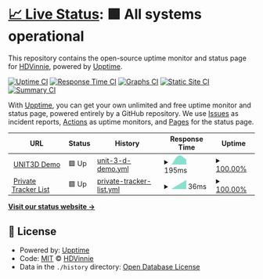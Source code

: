 # [📈 Live Status](https://HDVinnie.github.io/TrackerHub): <!--live status--> **🟩 All systems operational**

This repository contains the open-source uptime monitor and status page for [HDVinnie](https://HDVinnie.github.io/TrackerHub), powered by [Upptime](https://github.com/upptime/upptime).

[![Uptime CI](https://github.com/HDVinnie/TrackerHub/workflows/Uptime%20CI/badge.svg)](https://github.com/HDVinnie/TrackerHub/actions?query=workflow%3A%22Uptime+CI%22)
[![Response Time CI](https://github.com/HDVinnie/TrackerHub/workflows/Response%20Time%20CI/badge.svg)](https://github.com/HDVinnie/TrackerHub/actions?query=workflow%3A%22Response+Time+CI%22)
[![Graphs CI](https://github.com/HDVinnie/TrackerHub/workflows/Graphs%20CI/badge.svg)](https://github.com/HDVinnie/TrackerHub/actions?query=workflow%3A%22Graphs+CI%22)
[![Static Site CI](https://github.com/HDVinnie/TrackerHub/workflows/Static%20Site%20CI/badge.svg)](https://github.com/HDVinnie/TrackerHub/actions?query=workflow%3A%22Static+Site+CI%22)
[![Summary CI](https://github.com/HDVinnie/TrackerHub/workflows/Summary%20CI/badge.svg)](https://github.com/HDVinnie/TrackerHub/actions?query=workflow%3A%22Summary+CI%22)

With [Upptime](https://upptime.js.org), you can get your own unlimited and free uptime monitor and status page, powered entirely by a GitHub repository. We use [Issues](https://github.com/HDVinnie/TrackerHub/issues) as incident reports, [Actions](https://github.com/HDVinnie/TrackerHub/actions) as uptime monitors, and [Pages](https://HDVinnie.github.io/TrackerHub) for the status page.

<!--start: status pages-->
<!-- This summary is generated by Upptime (https://github.com/upptime/upptime) -->
<!-- Do not edit this manually, your changes will be overwritten -->
<!-- prettier-ignore -->
| URL | Status | History | Response Time | Uptime |
| --- | ------ | ------- | ------------- | ------ |
| <img alt="" src="https://unit3d.site/favicon.ico" height="13"> [UNIT3D Demo](https://unit3d.site) | 🟩 Up | [unit-3-d-demo.yml](https://github.com/HDVinnie/TrackerHub/commits/HEAD/history/unit-3-d-demo.yml) | <details><summary><img alt="Response time graph" src="./graphs/unit-3-d-demo/response-time-week.png" height="20"> 195ms</summary><br><a href="https://HDVinnie.github.io/TrackerHub/history/unit-3-d-demo"><img alt="Response time 195" src="https://img.shields.io/endpoint?url=https%3A%2F%2Fraw.githubusercontent.com%2FHDVinnie%2FTrackerHub%2FHEAD%2Fapi%2Funit-3-d-demo%2Fresponse-time.json"></a><br><a href="https://HDVinnie.github.io/TrackerHub/history/unit-3-d-demo"><img alt="24-hour response time 195" src="https://img.shields.io/endpoint?url=https%3A%2F%2Fraw.githubusercontent.com%2FHDVinnie%2FTrackerHub%2FHEAD%2Fapi%2Funit-3-d-demo%2Fresponse-time-day.json"></a><br><a href="https://HDVinnie.github.io/TrackerHub/history/unit-3-d-demo"><img alt="7-day response time 195" src="https://img.shields.io/endpoint?url=https%3A%2F%2Fraw.githubusercontent.com%2FHDVinnie%2FTrackerHub%2FHEAD%2Fapi%2Funit-3-d-demo%2Fresponse-time-week.json"></a><br><a href="https://HDVinnie.github.io/TrackerHub/history/unit-3-d-demo"><img alt="30-day response time 195" src="https://img.shields.io/endpoint?url=https%3A%2F%2Fraw.githubusercontent.com%2FHDVinnie%2FTrackerHub%2FHEAD%2Fapi%2Funit-3-d-demo%2Fresponse-time-month.json"></a><br><a href="https://HDVinnie.github.io/TrackerHub/history/unit-3-d-demo"><img alt="1-year response time 195" src="https://img.shields.io/endpoint?url=https%3A%2F%2Fraw.githubusercontent.com%2FHDVinnie%2FTrackerHub%2FHEAD%2Fapi%2Funit-3-d-demo%2Fresponse-time-year.json"></a></details> | <details><summary><a href="https://HDVinnie.github.io/TrackerHub/history/unit-3-d-demo">100.00%</a></summary><a href="https://HDVinnie.github.io/TrackerHub/history/unit-3-d-demo"><img alt="All-time uptime 100.00%" src="https://img.shields.io/endpoint?url=https%3A%2F%2Fraw.githubusercontent.com%2FHDVinnie%2FTrackerHub%2FHEAD%2Fapi%2Funit-3-d-demo%2Fuptime.json"></a><br><a href="https://HDVinnie.github.io/TrackerHub/history/unit-3-d-demo"><img alt="24-hour uptime 100.00%" src="https://img.shields.io/endpoint?url=https%3A%2F%2Fraw.githubusercontent.com%2FHDVinnie%2FTrackerHub%2FHEAD%2Fapi%2Funit-3-d-demo%2Fuptime-day.json"></a><br><a href="https://HDVinnie.github.io/TrackerHub/history/unit-3-d-demo"><img alt="7-day uptime 100.00%" src="https://img.shields.io/endpoint?url=https%3A%2F%2Fraw.githubusercontent.com%2FHDVinnie%2FTrackerHub%2FHEAD%2Fapi%2Funit-3-d-demo%2Fuptime-week.json"></a><br><a href="https://HDVinnie.github.io/TrackerHub/history/unit-3-d-demo"><img alt="30-day uptime 100.00%" src="https://img.shields.io/endpoint?url=https%3A%2F%2Fraw.githubusercontent.com%2FHDVinnie%2FTrackerHub%2FHEAD%2Fapi%2Funit-3-d-demo%2Fuptime-month.json"></a><br><a href="https://HDVinnie.github.io/TrackerHub/history/unit-3-d-demo"><img alt="1-year uptime 100.00%" src="https://img.shields.io/endpoint?url=https%3A%2F%2Fraw.githubusercontent.com%2FHDVinnie%2FTrackerHub%2FHEAD%2Fapi%2Funit-3-d-demo%2Fuptime-year.json"></a></details>
| <img alt="" src="https://favicons.githubusercontent.com/hdvinnie.github.io" height="13"> [Private Tracker List](https://hdvinnie.github.io/Private-Trackers-Spreadsheet) | 🟩 Up | [private-tracker-list.yml](https://github.com/HDVinnie/TrackerHub/commits/HEAD/history/private-tracker-list.yml) | <details><summary><img alt="Response time graph" src="./graphs/private-tracker-list/response-time-week.png" height="20"> 36ms</summary><br><a href="https://HDVinnie.github.io/TrackerHub/history/private-tracker-list"><img alt="Response time 36" src="https://img.shields.io/endpoint?url=https%3A%2F%2Fraw.githubusercontent.com%2FHDVinnie%2FTrackerHub%2FHEAD%2Fapi%2Fprivate-tracker-list%2Fresponse-time.json"></a><br><a href="https://HDVinnie.github.io/TrackerHub/history/private-tracker-list"><img alt="24-hour response time 36" src="https://img.shields.io/endpoint?url=https%3A%2F%2Fraw.githubusercontent.com%2FHDVinnie%2FTrackerHub%2FHEAD%2Fapi%2Fprivate-tracker-list%2Fresponse-time-day.json"></a><br><a href="https://HDVinnie.github.io/TrackerHub/history/private-tracker-list"><img alt="7-day response time 36" src="https://img.shields.io/endpoint?url=https%3A%2F%2Fraw.githubusercontent.com%2FHDVinnie%2FTrackerHub%2FHEAD%2Fapi%2Fprivate-tracker-list%2Fresponse-time-week.json"></a><br><a href="https://HDVinnie.github.io/TrackerHub/history/private-tracker-list"><img alt="30-day response time 36" src="https://img.shields.io/endpoint?url=https%3A%2F%2Fraw.githubusercontent.com%2FHDVinnie%2FTrackerHub%2FHEAD%2Fapi%2Fprivate-tracker-list%2Fresponse-time-month.json"></a><br><a href="https://HDVinnie.github.io/TrackerHub/history/private-tracker-list"><img alt="1-year response time 36" src="https://img.shields.io/endpoint?url=https%3A%2F%2Fraw.githubusercontent.com%2FHDVinnie%2FTrackerHub%2FHEAD%2Fapi%2Fprivate-tracker-list%2Fresponse-time-year.json"></a></details> | <details><summary><a href="https://HDVinnie.github.io/TrackerHub/history/private-tracker-list">100.00%</a></summary><a href="https://HDVinnie.github.io/TrackerHub/history/private-tracker-list"><img alt="All-time uptime 100.00%" src="https://img.shields.io/endpoint?url=https%3A%2F%2Fraw.githubusercontent.com%2FHDVinnie%2FTrackerHub%2FHEAD%2Fapi%2Fprivate-tracker-list%2Fuptime.json"></a><br><a href="https://HDVinnie.github.io/TrackerHub/history/private-tracker-list"><img alt="24-hour uptime 100.00%" src="https://img.shields.io/endpoint?url=https%3A%2F%2Fraw.githubusercontent.com%2FHDVinnie%2FTrackerHub%2FHEAD%2Fapi%2Fprivate-tracker-list%2Fuptime-day.json"></a><br><a href="https://HDVinnie.github.io/TrackerHub/history/private-tracker-list"><img alt="7-day uptime 100.00%" src="https://img.shields.io/endpoint?url=https%3A%2F%2Fraw.githubusercontent.com%2FHDVinnie%2FTrackerHub%2FHEAD%2Fapi%2Fprivate-tracker-list%2Fuptime-week.json"></a><br><a href="https://HDVinnie.github.io/TrackerHub/history/private-tracker-list"><img alt="30-day uptime 100.00%" src="https://img.shields.io/endpoint?url=https%3A%2F%2Fraw.githubusercontent.com%2FHDVinnie%2FTrackerHub%2FHEAD%2Fapi%2Fprivate-tracker-list%2Fuptime-month.json"></a><br><a href="https://HDVinnie.github.io/TrackerHub/history/private-tracker-list"><img alt="1-year uptime 100.00%" src="https://img.shields.io/endpoint?url=https%3A%2F%2Fraw.githubusercontent.com%2FHDVinnie%2FTrackerHub%2FHEAD%2Fapi%2Fprivate-tracker-list%2Fuptime-year.json"></a></details>

<!--end: status pages-->

[**Visit our status website →**](https://HDVinnie.github.io/TrackerHub)

## 📄 License

- Powered by: [Upptime](https://github.com/upptime/upptime)
- Code: [MIT](./LICENSE) © [HDVinnie](https://HDVinnie.github.io/TrackerHub)
- Data in the `./history` directory: [Open Database License](https://opendatacommons.org/licenses/odbl/1-0/)
